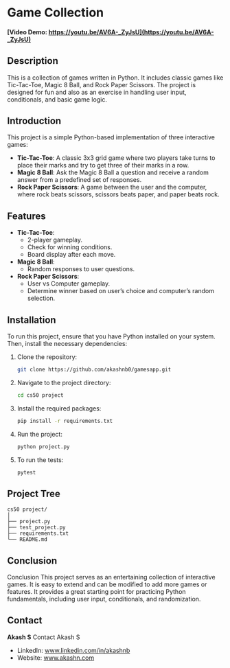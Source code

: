 # Game Collection

#### [Video Demo: https://youtu.be/AV6A-_ZyJsU](https://youtu.be/AV6A-_ZyJsU)

## Description

This is a collection of games written in Python. It includes classic games like Tic-Tac-Toe, Magic 8 Ball, and Rock Paper Scissors. The project is designed for fun and also as an exercise in handling user input, conditionals, and basic game logic.

## Introduction

This project is a simple Python-based implementation of three interactive games:
- **Tic-Tac-Toe**: A classic 3x3 grid game where two players take turns to place their marks and try to get three of their marks in a row.
- **Magic 8 Ball**: Ask the Magic 8 Ball a question and receive a random answer from a predefined set of responses.
- **Rock Paper Scissors**: A game between the user and the computer, where rock beats scissors, scissors beats paper, and paper beats rock.

## Features

- **Tic-Tac-Toe**:
  - 2-player gameplay.
  - Check for winning conditions.
  - Board display after each move.
- **Magic 8 Ball**:
  - Random responses to user questions.
- **Rock Paper Scissors**:
  - User vs Computer gameplay.
  - Determine winner based on user’s choice and computer’s random selection.

## Installation

To run this project, ensure that you have Python installed on your system. Then, install the necessary dependencies:

1. Clone the repository:
   ```bash
   git clone https://github.com/akashnb0/gamesapp.git

2. Navigate to the project directory:
   ```bash
   cd cs50 project
   

3. Install the required packages:
   ```bash
   pip install -r requirements.txt

4. Run the project:
   ```bash
   python project.py

5. To run the tests:
   ```bash
   pytest

## Project Tree
```
cs50 project/
│            
├── project.py         
├── test_project.py  
├── requirements.txt 
└── README.md
```

## Conclusion
Conclusion
This project serves as an entertaining collection of interactive games. It is easy to extend and can be modified to add more games or features. It provides a great starting point for practicing Python fundamentals, including user input, conditionals, and randomization.

## Contact
**Akash S**
Contact
Akash S
- LinkedIn: www.linkedin.com/in/akashnb
- Website: www.akashn.com


